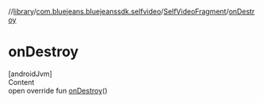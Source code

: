 //[library](../../../index.md)/[com.bluejeans.bluejeanssdk.selfvideo](../index.md)/[SelfVideoFragment](index.md)/[onDestroy](on-destroy.md)



# onDestroy  
[androidJvm]  
Content  
open override fun [onDestroy](on-destroy.md)()  



